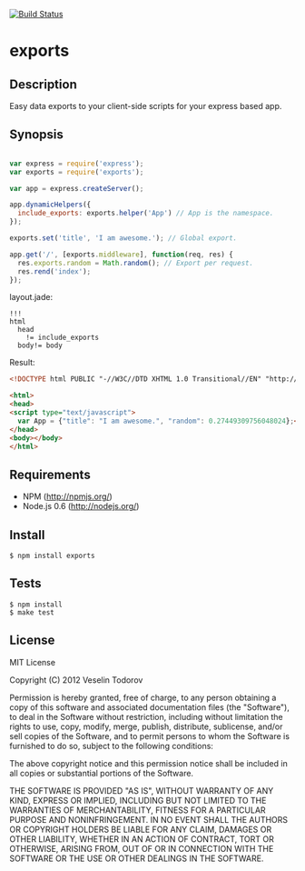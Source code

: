 [![Build Status](https://secure.travis-ci.org/vesln/exports.png)](http://travis-ci.org/vesln/exports)

# exports 

## Description

Easy data exports to your client-side scripts for your express based app.

## Synopsis

```javascript

var express = require('express');
var exports = require('exports');

var app = express.createServer();

app.dynamicHelpers({
  include_exports: exports.helper('App') // App is the namespace.
});

exports.set('title', 'I am awesome.'); // Global export.

app.get('/', [exports.middleware], function(req, res) {
  res.exports.random = Math.random(); // Export per request.
  res.rend('index');
});

```

layout.jade:

```
!!!
html
  head
    != include_exports
  body!= body
```

Result:

```html
<!DOCTYPE html PUBLIC "-//W3C//DTD XHTML 1.0 Transitional//EN" "http://www.w3.org/TR/xhtml1/DTD/xhtml1-transitional.dtd">

<html>
<head>
<script type="text/javascript">
  var App = {"title": "I am awesome.", "random": 0.27449309756048024};</script>
</head>
<body></body>
</html>
```

## Requirements

- NPM (http://npmjs.org/)
- Node.js 0.6 (http://nodejs.org/)

## Install

```
$ npm install exports 
```

## Tests

```
$ npm install
$ make test
```

## License

MIT License

Copyright (C) 2012 Veselin Todorov

Permission is hereby granted, free of charge, to any person obtaining a copy of
this software and associated documentation files (the "Software"), to deal in
the Software without restriction, including without limitation the rights to
use, copy, modify, merge, publish, distribute, sublicense, and/or sell copies
of the Software, and to permit persons to whom the Software is furnished to do
so, subject to the following conditions:

The above copyright notice and this permission notice shall be included in all
copies or substantial portions of the Software.

THE SOFTWARE IS PROVIDED "AS IS", WITHOUT WARRANTY OF ANY KIND, EXPRESS OR
IMPLIED, INCLUDING BUT NOT LIMITED TO THE WARRANTIES OF MERCHANTABILITY,
FITNESS FOR A PARTICULAR PURPOSE AND NONINFRINGEMENT. IN NO EVENT SHALL THE
AUTHORS OR COPYRIGHT HOLDERS BE LIABLE FOR ANY CLAIM, DAMAGES OR OTHER
LIABILITY, WHETHER IN AN ACTION OF CONTRACT, TORT OR OTHERWISE, ARISING FROM,
OUT OF OR IN CONNECTION WITH THE SOFTWARE OR THE USE OR OTHER DEALINGS IN THE
SOFTWARE.
